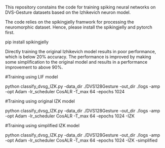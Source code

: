 This repository constains the code for training spiking neural networks on DVS-Gesture datasets based on the Izhikevich neuron model.

The code relies on the spikingjelly framwork for processing the neuromorphic dataset. Hence, please install the spikingjelly and pytorch first.

pip install spikingjelly

Directly training the original Izhikevich model results in poor performance, which is below 20% accuracy. The performance is improved by making some simplification to the original model and results in a performance improvement to above 90%.

#Training using LIF model

python classify_dvsg_IZK.py -data_dir ./DVS128Gesture -out_dir ./logs -amp -opt Adam -lr_scheduler CosALR -T_max 64 -epochs 1024

#Training using original IZK model

python classify_dvsg_IZK.py -data_dir ./DVS128Gesture -out_dir ./logs -amp -opt Adam -lr_scheduler CosALR -T_max 64 -epochs 1024 -IZK

#Training using simplified IZK model

python classify_dvsg_IZK.py -data_dir ./DVS128Gesture -out_dir ./logs -amp -opt Adam -lr_scheduler CosALR -T_max 64 -epochs 1024 -IZK -simplified
